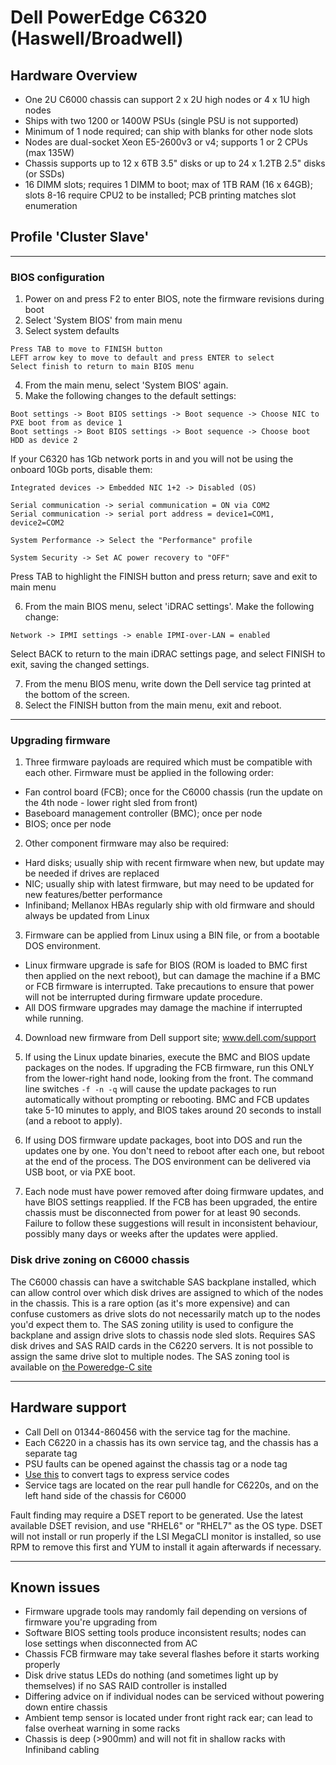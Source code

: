 # Dell PowerEdge C6320 (Haswell/Broadwell)

## Hardware Overview

 * One 2U C6000 chassis can support 2 x 2U high nodes or 4 x 1U high nodes
 * Ships with two 1200 or 1400W PSUs (single PSU is not supported)
 * Minimum of 1 node required; can ship with blanks for other node slots
 * Nodes are dual-socket Xeon E5-2600v3 or v4; supports 1 or 2 CPUs (max 135W)
 * Chassis supports up to 12 x 6TB 3.5" disks or up to 24 x 1.2TB 2.5" disks (or SSDs)
 * 16 DIMM slots; requires 1 DIMM to boot; max of 1TB RAM (16 x 64GB); slots 8-16 require CPU2 to be installed; PCB printing matches slot enumeration  

## Profile 'Cluster Slave'

***
### BIOS configuration
1. Power on and press F2 to enter BIOS, note the firmware revisions during boot
2. Select 'System BIOS' from main menu
3. Select system defaults
```
Press TAB to move to FINISH button
LEFT arrow key to move to default and press ENTER to select
Select finish to return to main BIOS menu
```
4. From the main menu, select 'System BIOS' again.
5. Make the following changes to the default settings:
```
Boot settings -> Boot BIOS settings -> Boot sequence -> Choose NIC to PXE boot from as device 1
Boot settings -> Boot BIOS settings -> Boot sequence -> Choose boot HDD as device 2
```

If your C6320 has 1Gb network ports in and you will not be using the onboard 10Gb ports, disable them:
```
Integrated devices -> Embedded NIC 1+2 -> Disabled (OS)
```

```
Serial communication -> serial communication = ON via COM2
Serial communication -> serial port address = device1=COM1, device2=COM2
```
```
System Performance -> Select the "Performance" profile
```
```
System Security -> Set AC power recovery to "OFF"
```
Press TAB to highlight the FINISH button and press return; save and exit to main menu


6. From the main BIOS menu, select 'iDRAC settings'. Make the following change:
```
Network -> IPMI settings -> enable IPMI-over-LAN = enabled
```

Select BACK to return to the main iDRAC settings page, and select FINISH to exit, saving the changed settings.

7. From the menu BIOS menu, write down the Dell service tag printed at the bottom of the screen.
8. Select the FINISH button from the main menu, exit and reboot.


***
### Upgrading firmware

1. Three firmware payloads are required which must be compatible with each other. Firmware must be applied in the following order:
 * Fan control board (FCB); once for the C6000 chassis (run the update on the 4th node - lower right sled from front)
 * Baseboard management controller (BMC); once per node
 * BIOS; once per node

2. Other component firmware may also be required:
 * Hard disks; usually ship with recent firmware when new, but update may be needed if drives are replaced
 * NIC; usually ship with latest firmware, but may need to be updated for new features/better performance
 * Infiniband; Mellanox HBAs regularly ship with old firmware and should always be updated from Linux

3. Firmware can be applied from Linux using a BIN file, or from a bootable DOS environment. 
 * Linux firmware upgrade is safe for BIOS (ROM is loaded to BMC first then applied on the next reboot), but can damage the machine if a BMC or FCB firmware is interrupted. Take precautions to ensure that power will not be interrupted during firmware update procedure. 
 * All DOS firmware upgrades may damage the machine if interrupted while running. 

4. Download new firmware from Dell support site; www.dell.com/support

5. If using the Linux update binaries, execute the BMC and BIOS update packages on the nodes. If upgrading the FCB firmware, run this ONLY from the lower-right hand node, looking from the front. The command line switches `-f -n -q` will cause the update packages to run automatically without prompting or rebooting. BMC and FCB updates take 5-10 minutes to apply, and BIOS takes around 20 seconds to install (and a reboot to apply). 

6. If using DOS firmware update packages, boot into DOS and run the updates one by one. You don't need to reboot after each one, but reboot at the end of the process. The DOS environment can be delivered via USB boot, or via PXE boot. 

7. Each node must have power removed after doing firmware updates, and have BIOS settings reapplied. If the FCB has been upgraded, the entire chassis must be disconnected from power for at least 90 seconds. Failure to follow these suggestions will result in inconsistent behaviour, possibly many days or weeks after the updates were applied. 

### Disk drive zoning on C6000 chassis

The C6000 chassis can have a switchable SAS backplane installed, which can allow control over which disk drives are assigned to which of the nodes in the chassis. This is a rare option (as it's more expensive) and can confuse customers as drive slots do not necessarily match up to the nodes you'd expect them to. The SAS zoning utility is used to configure the backplane and assign drive slots to chassis node sled slots. Requires SAS disk drives and SAS RAID cards in the C6220 servers. It is not possible to assign the same drive slot to multiple nodes. The SAS zoning tool is available on [the Poweredge-C site](http://poweredgec.com)

***
## Hardware support

 * Call Dell on 01344-860456 with the service tag for the machine.
 * Each C6220 in a chassis has its own service tag, and the chassis has a separate tag
 * PSU faults can be opened against the chassis tag or a node tag
 * [Use this](http://creativyst.com/Doc/Articles/HT/Dell/DellNumb.htm) to convert tags to express service codes
 * Service tags are located on the rear pull handle for C6220s, and on the left hand side of the chassis for C6000

Fault finding may require a DSET report to be generated. Use the latest available DSET revision, and use "RHEL6" or "RHEL7" as the OS type. DSET will not install or run properly if the LSI MegaCLI monitor is installed, so use RPM to remove this first and YUM to install it again afterwards if necessary.

***
## Known issues
 
 * Firmware upgrade tools may randomly fail depending on versions of firmware you're upgrading from
 * Software BIOS setting tools produce inconsistent results; nodes can lose settings when disconnected from AC
 * Chassis FCB firmware may take several flashes before it starts working properly
 * Disk drive status LEDs do nothing (and sometimes light up by themselves) if no SAS RAID controller is installed
 * Differing advice on if individual nodes can be serviced without powering down entire chassis
 * Ambient temp sensor is located under front right rack ear; can lead to false overheat warning in some racks
 * Chassis is deep (>900mm) and will not fit in shallow racks with Infiniband cabling